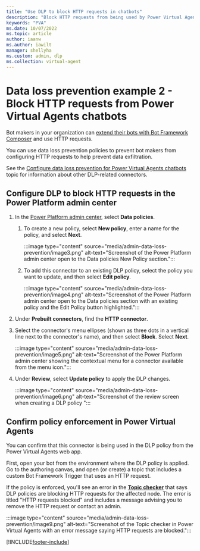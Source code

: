 ```yaml
---
title: "Use DLP to block HTTP requests in chatbots"
description: "Block HTTP requests from being used by Power Virtual Agents chatbots."
keywords: "PVA"
ms.date: 10/07/2022
ms.topic: article
author: iaanw
ms.author: iawilt
manager: shellyha
ms.custom: admin, dlp
ms.collection: virtual-agent
---
```




# Data loss prevention example 2 - Block HTTP requests from Power Virtual Agents chatbots

Bot makers in your organization can [extend their bots with Bot Framework Composer](../advanced-bot-framework-composer.md) and use HTTP requests.

You can use data loss prevention policies to prevent bot makers from configuring HTTP requests to help prevent data exfiltration.

See the [Configure data loss prevention for Power Virtual Agents chatbots](admin-data-loss-prevention.md) topic for information about other DLP-related connectors.

## Configure DLP to block HTTP requests in the Power Platform admin center

1. In the [Power Platform admin center](https://admin.powerplatform.microsoft.com/), select **Data policies**.

    1. To create a new policy, select **New policy**, enter a name for the policy, and select **Next**.

        :::image type="content" source="media/admin-data-loss-prevention/image3.png" alt-text="Screenshot of the Power Platform admin center  open to the Data policies  New Policy section.":::

    1. To add this connector to an existing DLP policy, select the policy you want to update, and then select **Edit policy**.

        :::image type="content" source="media/admin-data-loss-prevention/image4.png" alt-text="Screenshot of the Power Platform admin center  open to the Data policies section  with an existing policy and the Edit Policy button highlighted.":::

1. Under **Prebuilt connectors**, find the **HTTP connector**.

1. Select the connector's menu ellipses (shown as three dots in a vertical line next to the connector's name), and then select **Block**. Select **Next**.

    :::image type="content" source="media/admin-data-loss-prevention/image5.png" alt-text="Screenshot of the Power Platform admin center  showing the contextual menu for a connector available from the menu icon.":::

1. Under **Review**, select **Update policy** to apply the DLP changes.

    :::image type="content" source="media/admin-data-loss-prevention/image6.png" alt-text="Screenshot of the review screen when creating a DLP policy ":::

## Confirm policy enforcement in Power Virtual Agents

You can confirm that this connector is being used in the DLP policy from the Power Virtual Agents web app.

First, open your bot from the environment where the DLP policy is applied. Go to the authoring canvas, and open (or create) a topic that includes a custom Bot Framework Trigger that uses an HTTP request.

If the policy is enforced, you'll see an error in the [**Topic checker**](authoring-topic-management.md) that says DLP policies are blocking HTTP requests for the affected node. The error is titled "HTTP requests blocked" and includes a message advising you to remove the HTTP request or contact an admin.

:::image type="content" source="media/admin-data-loss-prevention/image9.png" alt-text="Screenshot of the Topic checker in Power Virtual Agents with an error message saying HTTP requests are blocked.":::

[!INCLUDE[footer-include](includes/footer-banner.md)]
